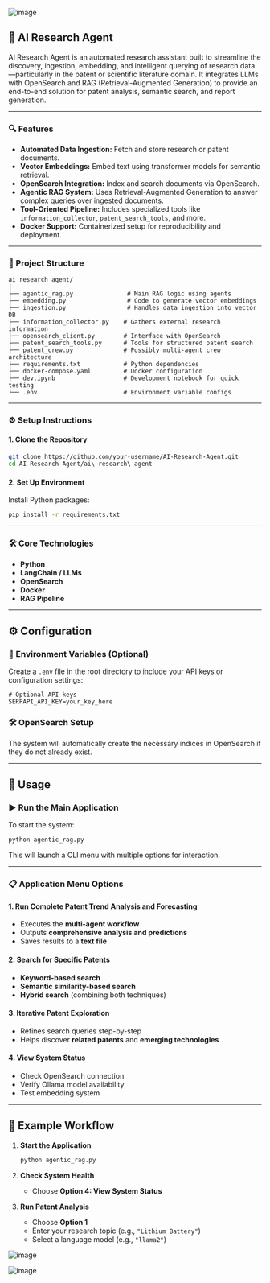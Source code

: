 ![image](https://github.com/user-attachments/assets/e28a72e0-ef74-4353-9ced-256266b6db3a)


## 🧠 AI Research Agent

AI Research Agent is an automated research assistant built to streamline the discovery, ingestion, embedding, and intelligent querying of research data—particularly in the patent or scientific literature domain. It integrates LLMs with OpenSearch and RAG (Retrieval-Augmented Generation) to provide an end-to-end solution for patent analysis, semantic search, and report generation.

---

### 🔍 Features

* **Automated Data Ingestion:** Fetch and store research or patent documents.
* **Vector Embeddings:** Embed text using transformer models for semantic retrieval.
* **OpenSearch Integration:** Index and search documents via OpenSearch.
* **Agentic RAG System:** Uses Retrieval-Augmented Generation to answer complex queries over ingested documents.
* **Tool-Oriented Pipeline:** Includes specialized tools like `information_collector`, `patent_search_tools`, and more.
* **Docker Support:** Containerized setup for reproducibility and deployment.

---

### 📁 Project Structure

```
ai research agent/
│
├── agentic_rag.py               # Main RAG logic using agents
├── embedding.py                 # Code to generate vector embeddings
├── ingestion.py                 # Handles data ingestion into vector DB
├── information_collector.py    # Gathers external research information
├── opensearch_client.py        # Interface with OpenSearch
├── patent_search_tools.py      # Tools for structured patent search
├── patent_crew.py              # Possibly multi-agent crew architecture
├── requirements.txt            # Python dependencies
├── docker-compose.yaml         # Docker configuration
├── dev.ipynb                   # Development notebook for quick testing
└── .env                        # Environment variable configs
```

---

### ⚙️ Setup Instructions

#### 1. Clone the Repository

```bash
git clone https://github.com/your-username/AI-Research-Agent.git
cd AI-Research-Agent/ai\ research\ agent
```

#### 2. Set Up Environment

Install Python packages:

```bash
pip install -r requirements.txt
```



---

### 🛠️ Core Technologies

* **Python**
* **LangChain / LLMs**
* **OpenSearch**
* **Docker**
* **RAG Pipeline**

---

## ⚙️ Configuration

### 🔐 Environment Variables (Optional)

Create a `.env` file in the root directory to include your API keys or configuration settings:

```dotenv
# Optional API keys
SERPAPI_API_KEY=your_key_here
```

### 🛠️ OpenSearch Setup

The system will automatically create the necessary indices in OpenSearch if they do not already exist.

---

## 🚀 Usage

### ▶️ Run the Main Application

To start the system:

```bash
python agentic_rag.py
```

This will launch a CLI menu with multiple options for interaction.

---

### 📋 Application Menu Options

#### 1. Run Complete Patent Trend Analysis and Forecasting

* Executes the **multi-agent workflow**
* Outputs **comprehensive analysis and predictions**
* Saves results to a **text file**

#### 2. Search for Specific Patents

* **Keyword-based search**
* **Semantic similarity-based search**
* **Hybrid search** (combining both techniques)

#### 3. Iterative Patent Exploration

* Refines search queries step-by-step
* Helps discover **related patents** and **emerging technologies**

#### 4. View System Status

* Check OpenSearch connection
* Verify Ollama model availability
* Test embedding system

---

## 🧪 Example Workflow

1. **Start the Application**

   ```bash
   python agentic_rag.py
   ```

2. **Check System Health**

   * Choose **Option 4: View System Status**

3. **Run Patent Analysis**

   * Choose **Option 1**
   * Enter your research topic (e.g., `"Lithium Battery"`)
   * Select a language model (e.g., `"llama2"`)


![image](https://github.com/user-attachments/assets/cbed4a73-94c8-4297-a4bf-cbed023797f1)

![image](https://github.com/user-attachments/assets/1229fffb-836c-499f-bee3-c28dc177568a)
